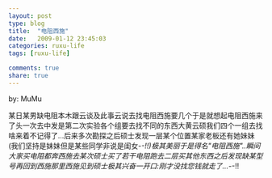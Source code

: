 ```yaml
---
layout: post
type: blog
title:  "电阻西施"
date:   2009-01-12 23:45:03
categories: ruxu-life
tags: [ruxu-life]

comments: true
share: true
---
```

by: MuMu

某日某男缺电阻本木跟云谈及此事云说去找电阻西施要几个于是就想起电阻西施来了头一次去中发是第二次实验各个组要去找不同的东西大黄云硕我们四个一组去找啥来着不记得了...后来多次勘探之后硕士发现一层某个位置某家老板还有她妹妹(我们坚持是妹妹但是某些同学非说是闺女-_-!!)极其美丽于是得名"电阻西施"..瞬间大家买电阻都奔西施去某次硕士买了若干电阻跑去二层买其他东西之后发现缺某型号再回到西施那里西施见到硕士极其兴奋一开口:刚才没找您钱就走了...-_-!!